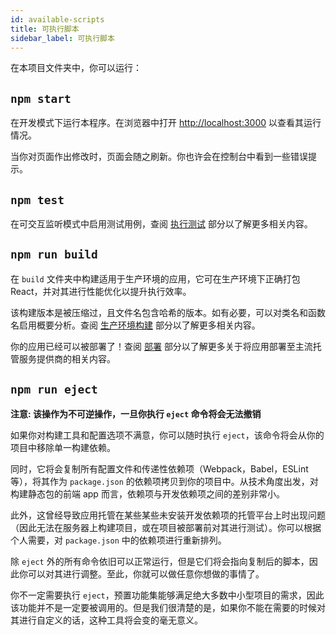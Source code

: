 ```yaml
---
id: available-scripts
title: 可执行脚本
sidebar_label: 可执行脚本
---
```


在本项目文件夹中，你可以运行：

## `npm start`

在开发模式下运行本程序。在浏览器中打开 [http://localhost:3000](http://localhost:3000) 以查看其运行情况。

当你对页面作出修改时，页面会随之刷新。你也许会在控制台中看到一些错误提示。

## `npm test`

在可交互监听模式中启用测试用例，查阅 [执行测试](running-tests.md) 部分以了解更多相关内容。

## `npm run build`

在 `build` 文件夹中构建适用于生产环境的应用，它可在生产环境下正确打包 React，并对其进行性能优化以提升执行效率。

该构建版本是被压缩过，且文件名包含哈希的版本。如有必要，可以对类名和函数名启用概要分析。查阅 [生产环境构建](production-build.md) 部分以了解更多相关内容。

你的应用已经可以被部署了！查阅 [部署](deployment.md) 部分以了解更多关于将应用部署至主流托管服务提供商的相关内容。

## `npm run eject`

**注意: 该操作为不可逆操作，一旦你执行 `eject` 命令将会无法撤销**

如果你对构建工具和配置选项不满意，你可以随时执行 `eject`，该命令将会从你的项目中移除单一构建依赖。

同时，它将会复制所有配置文件和传递性依赖项（Webpack，Babel，ESLint 等），将其作为 `package.json` 的依赖项拷贝到你的项目中。从技术角度出发，对构建静态包的前端 app 而言，依赖项与开发依赖项之间的差别非常小。

此外，这曾经导致应用托管在某些某些未安装开发依赖项的托管平台上时出现问题（因此无法在服务器上构建项目，或在项目被部署前对其进行测试）。你可以根据个人需要，对 `package.json` 中的依赖项进行重新排列。

除 `eject` 外的所有命令依旧可以正常运行，但是它们将会指向复制后的脚本，因此你可以对其进行调整。至此，你就可以做任意你想做的事情了。

你不一定需要执行 `eject`，预置功能集能够满足绝大多数中小型项目的需求，因此该功能并不是一定要被调用的。但是我们很清楚的是，如果你不能在需要的时候对其进行自定义的话，这种工具将会变的毫无意义。
